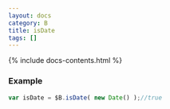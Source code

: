 ```yaml
---
layout: docs
category: B
title: isDate
tags: []
---
```


{% include docs-contents.html %}

### Example
```js
var isDate = $B.isDate( new Date() );//true
```
